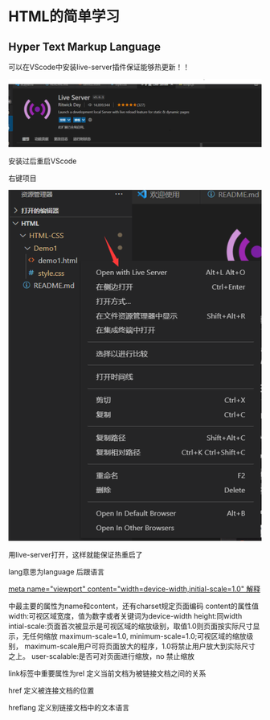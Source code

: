 # HTML的简单学习

## Hyper Text Markup Language

可以在VScode中安装live-server插件保证能够热更新！！

![image-20210923170416094](https://raw.githubusercontent.com/lanksi/HTML-CSS/master/assets/img/image-20210923170416094.png)

安装过后重启VScode

右键项目

![image-20210922143741370](https://raw.githubusercontent.com/lanksi/HTML-CSS/master/asstes/imgimage-20210922143741370.png)

用live-server打开，这样就能保证热重启了

[HTMLAPI]: https://www.w3cschool.cn/html/dict

<html lang="en">lang意思为language 后跟语言

[meta name="viewport" content="width=device-width,initial-scale=1.0" 解释](http://www.cnblogs.com/yuzhongwusan/p/4184923.html)

<meta> 中最主要的属性为name和content，还有charset规定页面编码
<meta charset="utf-8" />
<meta name="viewport" content="width=device-width, initial-scale=1" />
content的属性值
	width:可视区域宽度，值为数字或者关键词为device-width
	height:同width
	intial-scale:页面首次被显示是可视区域的缩放级别，取值1.0则页面按实际尺寸显示，无任何缩放
    maximum-scale=1.0, minimum-scale=1.0;可视区域的缩放级别，
    maximum-scale用户可将页面放大的程序，1.0将禁止用户放大到实际尺寸之上。
	user-scalable:是否可对页面进行缩放，no 禁止缩放
</meta>

<link>

link标签中重要属性为rel 定义当前文档为被链接文档之间的关系

href 定义被连接文档的位置

hreflang 定义别链接文档中的文本语言


